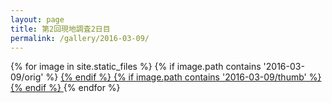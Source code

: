 ```yaml
---
layout: page
title: 第2回現地調査2日目
permalink: /gallery/2016-03-09/
---
```

<section id="photos">
{% for image in site.static_files %}
{% if image.path contains '2016-03-09/orig' %}
<a href="{{ image.path }}">
{% endif %}
{% if image.path contains '2016-03-09/thumb' %}
<amp-img src="{{ image.path }}" layout="responsive" width="4" height="3" />
{% endif %}
</a>
{% endfor %}
</section>
